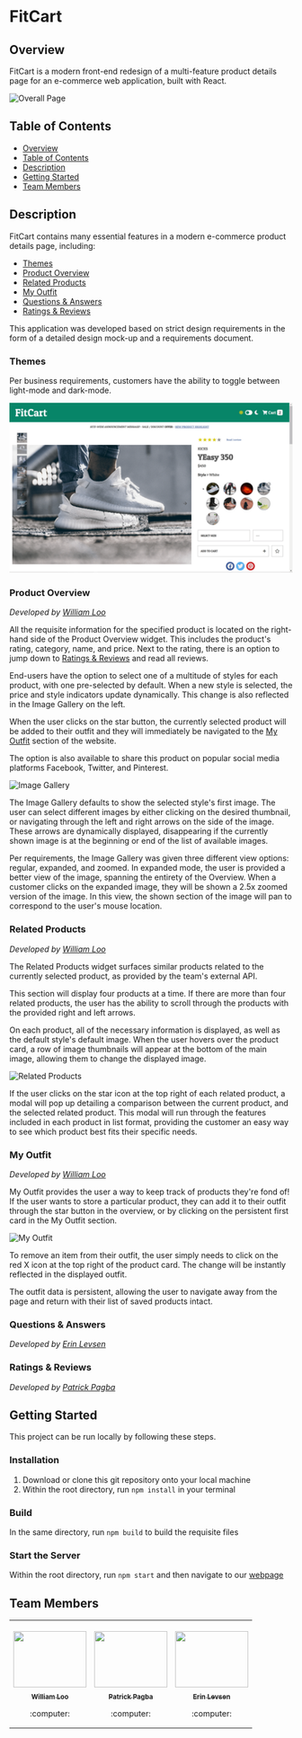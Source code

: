# FitCart <!-- omit in TOC -->
## Overview

FitCart is a modern front-end redesign of a multi-feature product details page for an e-commerce web application, built with React.

![Overall Page](README&#32;public/Overall&#32;App.gif)

## Table of Contents

- [Overview](#overview)
- [Table of Contents](#table-of-contents)
- [Description](#description)
- [Getting Started](#getting-started)
- [Team Members](#team-members)

## Description

FitCart contains many essential features in a modern e-commerce product details page, including:

- [Themes](#themes)
- [Product Overview](#product-overview)
- [Related Products](#related-products)
- [My Outfit](#my-outfit)
- [Questions & Answers](#questions-&-answers)
- [Ratings & Reviews](#ratings-&-reviews)

This application was developed based on strict design requirements in the form of a detailed design mock-up and a requirements document.

<!-- omit in TOC -->
### Themes

Per business requirements, customers have the ability to toggle between light-mode and dark-mode. 

![Themes](README&#32;public/Dark&#32;Light&#32;Themes.gif)
<!-- omit in TOC -->
### Product Overview 

_Developed by [William Loo](#team-members)_

All the requisite information for the specified product is located on the right-hand side of the Product Overview widget. This includes the product's rating, category, name, and price. Next to the rating, there is an option to jump down to [Ratings & Reviews](#ratings-&-reviews) and read all reviews.

End-users have the option to select one of a multitude of styles for each product, with one pre-selected by default. When a new style is selected, the price and style indicators update dynamically. This change is also reflected in the Image Gallery on the left.

When the user clicks on the star button, the currently selected product will be added to their outfit and they will immediately be navigated to the [My Outfit](#my-outfit) section of the website. 

The option is also available to share this product on popular social media platforms Facebook, Twitter, and Pinterest.

![Image Gallery](README&#32;public/Image&#32;Gallery.gif)

The Image Gallery defaults to show the selected style's first image. The user can select different images by either clicking on the desired thumbnail, or navigating through the left and right arrows on the side of the image. These arrows are dynamically displayed, disappearing if the currently shown image is at the beginning or end of the list of available images. 

Per requirements, the Image Gallery was given three different view options: regular, expanded, and zoomed. In expanded mode, the user is provided a better view of the image, spanning the entirety of the Overview. When a customer clicks on the expanded image, they will be shown a 2.5x zoomed version of the image. In this view, the shown section of the image will pan to correspond to the user's mouse location. 

<!-- omit in TOC -->
### Related Products 

_Developed by [William Loo](#team-members)_

The Related Products widget surfaces similar products related to the currently selected product, as provided by the team's external API. 

This section will display four products at a time. If there are more than four related products, the user has the ability to scroll through the products with the provided right and left arrows. 

On each product, all of the necessary information is displayed, as well as the default style's default image. When the user hovers over the product card, a row of image thumbnails will appear at the bottom of the main image, allowing them to change the displayed image. 

![Related Products](README&#32;public/Related&#32;Products.gif)

If the user clicks on the star icon at the top right of each related product, a modal will pop up detailing a comparison between the current product, and the selected related product. This modal will run through the features included in each product in list format, providing the customer an easy way to see which product best fits their specific needs.

<!-- omit in TOC -->
### My Outfit 

_Developed by [William Loo](#team-members)_

My Outfit provides the user a way to keep track of products they're fond of! If the user wants to store a particular product, they can add it to their outfit through the star button in the overview, or by clicking on the persistent first card in the My Outfit section. 

![My Outfit](README&#32;public/My&#32;Outfit.gif)

To remove an item from their outfit, the user simply needs to click on the red X icon at the top right of the product card. The change will be instantly reflected in the displayed outfit.

The outfit data is persistent, allowing the user to navigate away from the page and return with their list of saved products intact.

<!-- omit in TOC -->
### Questions & Answers 
_Developed by [Erin Levsen](#team-members)_

<!-- omit in TOC -->
### Ratings & Reviews 

_Developed by [Patrick Pagba](#team-members)_
## Getting Started

This project can be run locally by following these steps.

### Installation <!-- omit in TOC -->

1. Download or clone this git repository onto your local machine
2. Within the root directory, run `npm install` in your terminal

### Build <!-- omit in TOC -->

In the same directory, run `npm build` to build the requisite files

### Start the Server <!-- omit in TOC -->

Within the root directory, run `npm start` and then navigate to our [webpage](http://localhost:51623)

## Team Members

<!-- ALL-CONTRIBUTORS-LIST:START - Do not remove or modify this section -->
<!-- prettier-ignore-start -->
<!-- markdownlint-disable -->
<table>
  <tr>
    <td align="center"><br/><a href="https://github.com/wjloo95"><img src="https://live.staticflickr.com/8104/8525230481_ff0e205732_b.jpg" width="130px;" height="100px;" alt=""/><br /><sub><b>William Loo</b></sub></a><p>:computer:</p></td>
    <td align="center"><br/><a href="https://github.com/papat27"><img src="https://cdn.pixabay.com/photo/2018/11/13/16/05/puppy-3813375_960_720.jpg" width="130px;" height="100px;" alt=""/><br /><sub><b>Patrick Pagba</b></sub></a><p>:computer:</p></td>
    <td align="center"><br/><a href="https://github.com/erinlevsen13"><img src="https://live.staticflickr.com/5220/5462177379_3da3eb5fe1_b.jpg" width="130px;" height="100px;" alt=""/><br /><sub><b>Erin Levsen</b></sub></a><p>:computer:</p></td>
  </tr>
</table>

<!-- markdownlint-enable -->
<!-- prettier-ignore-end -->

<!-- ALL-CONTRIBUTORS-LIST:END -->
